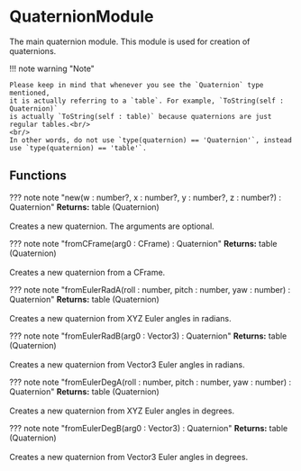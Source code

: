 # QuaternionModule

The main quaternion module. This module is used for creation of quaternions.

!!! note warning "Note"

	Please keep in mind that whenever you see the `Quaternion` type mentioned,
	it is actually referring to a `table`. For example, `ToString(self : Quaternion)`
	is actually `ToString(self : table)` because quaternions are just regular tables.<br/>
	<br/>
	In other words, do not use `type(quaternion) == 'Quaternion'`, instead use `type(quaternion) == 'table'`.

## Functions

??? note note "new(w : number?, x : number?, y : number?, z : number?) : Quaternion"
	**Returns:** table (Quaternion)<br/>
	<br/>
	Creates a new quaternion. The arguments are optional.

??? note note "fromCFrame(arg0 : CFrame) : Quaternion"
	**Returns:** table (Quaternion)<br/>
	<br/>
	Creates a new quaternion from a CFrame.

??? note note "fromEulerRadA(roll : number, pitch : number, yaw : number) : Quaternion"
	**Returns:** table (Quaternion)<br/>
	<br/>
	Creates a new quaternion from XYZ Euler angles in radians.

??? note note "fromEulerRadB(arg0 : Vector3) : Quaternion"
	**Returns:** table (Quaternion)<br/>
	<br/>
	Creates a new quaternion from Vector3 Euler angles in radians.

??? note note "fromEulerDegA(roll : number, pitch : number, yaw : number) : Quaternion"
	**Returns:** table (Quaternion)<br/>
	<br/>
	Creates a new quaternion from XYZ Euler angles in degrees.

??? note note "fromEulerDegB(arg0 : Vector3) : Quaternion"
	**Returns:** table (Quaternion)<br/>
	<br/>
	Creates a new quaternion from Vector3 Euler angles in degrees.